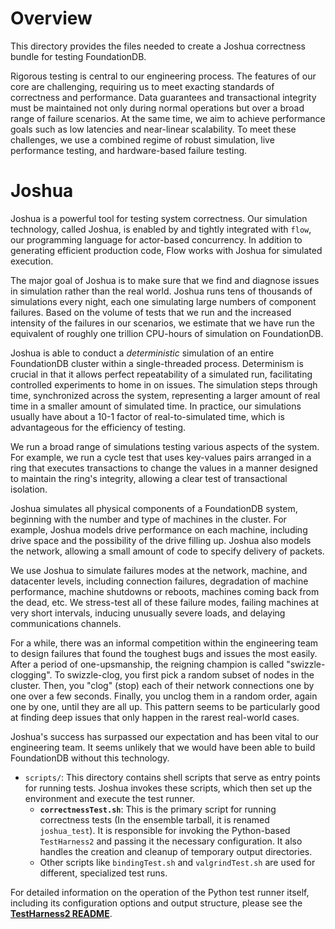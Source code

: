 # Overview

This directory provides the files needed to create a Joshua correctness bundle for testing FoundationDB.

Rigorous testing is central to our engineering process. The features of our core are challenging, requiring us to meet exacting standards of correctness and performance. Data guarantees and transactional integrity must be maintained not only during normal operations but over a broad range of failure scenarios. At the same time, we aim to achieve performance goals such as low latencies and near-linear scalability. To meet these challenges, we use a combined regime of robust simulation, live performance testing, and hardware-based failure testing.

# Joshua

Joshua is a powerful tool for testing system correctness. Our simulation technology, called Joshua, is enabled by and tightly integrated with `flow`, our programming language for actor-based concurrency. In addition to generating efficient production code, Flow works with Joshua for simulated execution.

The major goal of Joshua is to make sure that we find and diagnose issues in simulation rather than the real world. Joshua runs tens of thousands of simulations every night, each one simulating large numbers of component failures. Based on the volume of tests that we run and the increased intensity of the failures in our scenarios, we estimate that we have run the equivalent of roughly one trillion CPU-hours of simulation on FoundationDB.

Joshua is able to conduct a *deterministic* simulation of an entire FoundationDB cluster within a single-threaded process. Determinism is crucial in that it allows perfect repeatability of a simulated run, facilitating controlled experiments to home in on issues. The simulation steps through time, synchronized across the system, representing a larger amount of real time in a smaller amount of simulated time. In practice, our simulations usually have about a 10-1 factor of real-to-simulated time, which is advantageous for the efficiency of testing.

We run a broad range of simulations testing various aspects of the system. For example, we run a cycle test that uses key-values pairs arranged in a ring that executes transactions to change the values in a manner designed to maintain the ring's integrity, allowing a clear test of transactional isolation.

Joshua simulates all physical components of a FoundationDB system, beginning with the number and type of machines in the cluster. For example, Joshua models drive performance on each machine, including drive space and the possibility of the drive filling up. Joshua also models the network, allowing a small amount of code to specify delivery of packets.

We use Joshua to simulate failures modes at the network, machine, and datacenter levels, including connection failures, degradation of machine performance, machine shutdowns or reboots, machines coming back from the dead, etc. We stress-test all of these failure modes, failing machines at very short intervals, inducing unusually severe loads, and delaying communications channels.

For a while, there was an informal competition within the engineering team to design failures that found the toughest bugs and issues the most easily. After a period of one-upsmanship, the reigning champion is called "swizzle-clogging". To swizzle-clog, you first pick a random subset of nodes in the cluster. Then, you "clog" (stop) each of their network connections one by one over a few seconds. Finally, you unclog them in a random order, again one by one, until they are all up. This pattern seems to be particularly good at finding deep issues that only happen in the rarest real-world cases.

Joshua's success has surpassed our expectation and has been vital to our engineering team. It seems unlikely that we would have been able to build FoundationDB without this technology.

*   `scripts/`: This directory contains shell scripts that serve as entry points for running tests. Joshua invokes these scripts, which then set up the environment and execute the test runner.
    *   **`correctnessTest.sh`**: This is the primary script for running correctness tests (In the ensemble tarball, it is renamed `joshua_test`). It is responsible for invoking the Python-based `TestHarness2` and passing it the necessary configuration. It also handles the creation and cleanup of temporary output directories.
    *   Other scripts like `bindingTest.sh` and `valgrindTest.sh` are used for different, specialized test runs.

For detailed information on the operation of the Python test runner itself, including its configuration options and output structure, please see the **[TestHarness2 README](../TestHarness2/README.md)**.
